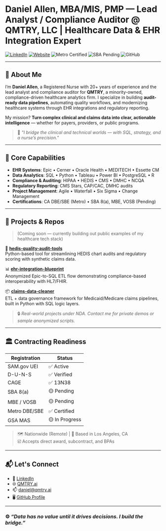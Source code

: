 # Daniel Allen, MBA/MIS, PMP — Lead Analyst / Compliance Auditor @ QMTRY, LLC | Healthcare Data & EHR Integration Expert

[![LinkedIn](https://img.shields.io/badge/LinkedIn-Connect-blue?logo=linkedin)](https://www.linkedin.com/in/daniel-allen-mba/)
[![Website](https://img.shields.io/badge/QMTRY.ai-Visit-brightgreen)](https://qmtry.ai)
![Metro Certified](https://img.shields.io/badge/Metro_Certified-Minority_Owned-blueviolet)
![SBA Pending](https://img.shields.io/badge/SBA_8(a)%20+%20MBE-Pending-orange)
![GitHub](https://img.shields.io/badge/GitHub-daniel--QMTRY-black?logo=github)

---

## 👋 About Me

I’m **Daniel Allen**, a Registered Nurse with 20+ years of experience and the lead analyst and compliance auditor for **QMTRY**, a minority-owned, compliance-driven healthcare analytics firm. I specialize in building **audit-ready data pipelines**, automating quality workflows, and modernizing healthcare systems through EHR integrations and regulatory reporting.

My mission? **Turn complex clinical and claims data into clear, actionable intelligence** — whether for payers, providers, or public programs.

> 🧠 *"I bridge the clinical and technical worlds — with SQL, strategy, and a nurse’s precision."*

---

## 🧩 Core Capabilities

- **EHR Systems**: Epic • Cerner • Oracle Health • MEDITECH • Essette CM
- **Data Analytics**: SQL • Python • Tableau • Power BI • PostgreSQL • R
- **Compliance & Auditing**: HIPAA • HEDIS • CMS • DMHC • NCQA
- **Regulatory Reporting**: CMS Stars, CAP/CAC, DMHC audits
- **Project Management**: Agile • Waterfall • Six Sigma • Change Management
- **Certifications**: CA DBE/SBE (Metro) • SBA 8(a), MBE, VOSB (Pending)

---

## 🧠 Projects & Repos

> (Coming soon — currently building out public examples of my healthcare tech stack)

🧪 **[hedis-quality-audit-tools](https://github.com/daniel-QMTRY/hedis-quality-audit-tools)**  
Python-based tool for streamlining HEDIS chart audits and regulatory scoring with synthetic claims data.

📊 **[ehr-integration-blueprint](https://github.com/daniel-QMTRY/ehr-integration-blueprint)**  
Anonymized Epic-to-SQL ETL flow demonstrating compliance-based interoperability with HL7/FHIR.

📦 **[claims-data-cleaner](https://github.com/daniel-QMTRY/claims-data-cleaner)**  
ETL + data governance framework for Medicaid/Medicare claims pipelines, built in Python with SQL logic layers.

> 🔒 *Real-world projects under NDA. Contact me for private demos or sample anonymized scripts.*

---

## 🏛️ Contracting Readiness

| Registration            | Status        |
|------------------------|---------------|
| SAM.gov UEI            | ✅ Active     |
| D-U-N-S                | ✅ Verified   |
| CAGE                   | ✅ 13N38      |
| SBA 8(a)               | 🟡 Pending    |
| MBE / VOSB             | 🟡 Pending    |
| Metro DBE/SBE          | ✅ Certified  |
| GSA MAS                | 🟡 In Progress|

> 🗺️ Nationwide (Remote) | 📍 Based in Los Angeles, CA  
> ☑️ Accepts direct award, subcontract, and BPAs

---

## 📬 Let's Connect

- 💼 [LinkedIn](https://www.linkedin.com/in/daniel-allen-mba/)
- 🌐 [QMTRY.ai](https://qmtry.ai)
- 📫 [daniel@qmtry.ai](mailto:daniel@qmtry.ai)
- 🖥️ [GitHub Profile](https://github.com/daniel-QMTRY)

---

### ⚙️ *“Data has no value until it drives decisions. I build the bridge.”*
